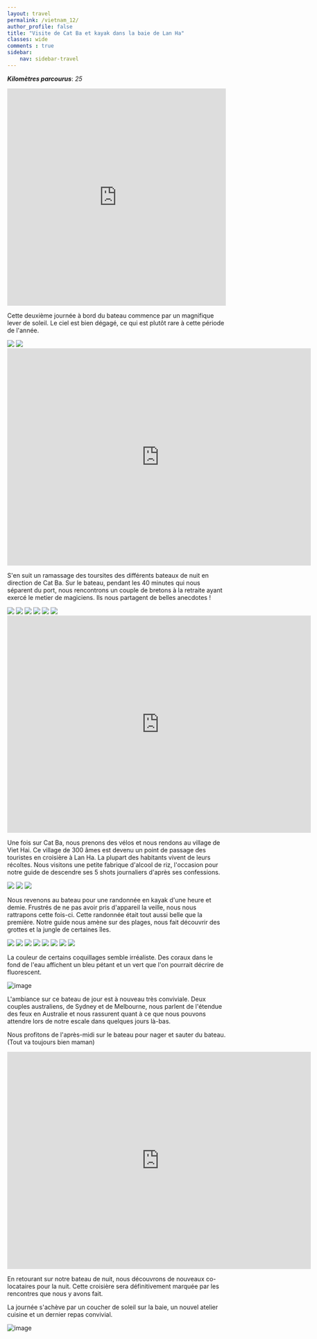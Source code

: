 ```yaml
---
layout: travel
permalink: /vietnam_12/
author_profile: false
title: "Visite de Cat Ba et kayak dans la baie de Lan Ha"
classes: wide
comments : true
sidebar:
    nav: sidebar-travel
---
```


<!-- jQuery 1.8 or later, 33 KB -->
<script src="https://ajax.googleapis.com/ajax/libs/jquery/1.11.1/jquery.min.js"></script>

<!-- Fotorama from CDNJS, 19 KB -->
<link  href="https://cdnjs.cloudflare.com/ajax/libs/fotorama/4.6.4/fotorama.css" rel="stylesheet">
<script src="https://cdnjs.cloudflare.com/ajax/libs/fotorama/4.6.4/fotorama.js"></script>

***Kilomètres parcourus***: *25*

<iframe src="https://www.google.com/maps/d/u/0/embed?mid=1PgDcb0aa7GoityarLIeaGJX7_KR6tCy9" width="100%" height="500" frameBorder="0"></iframe>

<br>

Cette deuxième journée à bord du bateau commence par un magnifique lever de soleil. Le ciel est bien dégagé, ce qui est plutôt rare à cette période de l'année.

<div class="fotorama">
  <img src="https://drive.google.com/uc?id=1kzLp-9owYqMIIxmdBlPyfk-4sMRJs6lq">
  <img src="https://drive.google.com/uc?id=1p7yK5pbTYUY3F2-fr1BX1hfHBDgKXljx">
</div>

<iframe width="700" height="500" src="https://www.youtube.com/embed/CjhVSZQPdLA" frameborder="0" allow="accelerometer; autoplay; encrypted-media; gyroscope; picture-in-picture" allowfullscreen></iframe>

<br>

S'en suit un ramassage des toursites des différents bateaux de nuit en direction de Cat Ba. Sur le bateau, pendant les 40 minutes qui nous séparent du port, nous rencontrons un couple de bretons à la retraite ayant exercé le metier de magiciens. Ils nous partagent de belles anecdotes !

<div class="fotorama">
  <img src="https://drive.google.com/uc?id=1J4yao9s7VdBHACOvcZdc0WlNsb6utQ3z">
  <img src="https://drive.google.com/uc?id=1_gIXOGKEY4rcm_WgE4OqCpi9tietQJ4l">
  <img src="https://drive.google.com/uc?id=1p_iq7UQavBc_olxlxhDfJHV51TTitdmm">
  <img src="https://drive.google.com/uc?id=1nwx1CoA743F_zAyEznj0rGhcNZPk8Zp4">
  <img src="https://drive.google.com/uc?id=1VIuGfdX6ceUgwG7OSPH0JahS6j7BtL0b">
  <img src="https://drive.google.com/uc?id=1vEqnzliCUuAs9v1IuqnigTXMwu7LeLQR">
</div>

<iframe width="700" height="500" src="https://www.youtube.com/embed/l9EQpooY0Ew" frameborder="0" allow="accelerometer; autoplay; encrypted-media; gyroscope; picture-in-picture" allowfullscreen></iframe>

<br>

Une fois sur Cat Ba, nous prenons des vélos et nous rendons au village de Viet Hai. Ce village de 300 âmes est devenu un point de passage des touristes en croisière à Lan Ha. La plupart des habitants vivent de leurs récoltes. Nous visitons une petite fabrique d'alcool de riz, l'occasion pour notre guide de descendre ses 5 shots journaliers d'après ses confessions. 

<div class="fotorama">
  <img src="https://drive.google.com/uc?id=1yCHefBBd0xsUsIM1849q3pH_Hu0nnXzT">
  <img src="https://drive.google.com/uc?id=1dQJkVxWRYKLoWqZ8-hQhMUZ5TxiOj69_">
  <img src="https://drive.google.com/uc?id=1DHtMRqkklAz9ZImQZj4YLc8k0Ucrf32f">
</div>

Nous revenons au bateau pour une randonnée en kayak d'une heure et demie. Frustrés de ne pas avoir pris d'appareil la veille, nous nous rattrapons cette fois-ci. Cette randonnée était tout aussi belle que la première. Notre guide nous amène sur des plages, nous fait découvrir des grottes et la jungle de certaines îles.

<div class="fotorama">
  <img src="https://drive.google.com/uc?id=1Xvfl6jVVmVGAJrj-2NLkq7hlOlZlT47R">
  <img src="https://drive.google.com/uc?id=1Vk_HoI3OBPwvbi6rEFKFNTsRmeu4jWss">
  <img src="https://drive.google.com/uc?id=1_VIvRMqtkMXmUmZL7OlxkHLtY_PP0nWx">
  <img src="https://drive.google.com/uc?id=18aeGJWIzpTq32gJqgK3DVctW0UyTMtbE">
  <img src="https://drive.google.com/uc?id=1EvJV0zzKTZ6n4U47xTNUVaTEsYpS5Ane">
  <img src="https://drive.google.com/uc?id=1T6w6-Iznr8EjUoSvRplQ-MsTg_fiE1lF">
  <img src="https://drive.google.com/uc?id=1jezecxwIHjbu7JGrh1B1XFh3RR8-YFxt">
  <img src="https://drive.google.com/uc?id=1dAprSiYQ8MD9hCkWOuJW2x5pxzi8E_Va">
</div>

La couleur de certains coquillages semble irréaliste. Des coraux dans le fond de l'eau affichent un bleu pétant et un vert que l'on pourrait décrire de fluorescent.

![image](https://drive.google.com/uc?id=1PHhGjQTUSewCRjgbGVvHnuoKbsyko9f3)

L'ambiance sur ce bateau de jour est à nouveau très conviviale. Deux couples australiens, de Sydney et de Melbourne, nous parlent de l'étendue des feux en Australie et nous rassurent quant à ce que nous pouvons attendre lors de notre escale dans quelques jours là-bas.

Nous profitons de l'après-midi sur le bateau pour nager et sauter du bateau. (Tout va toujours bien maman)

<iframe width="700" height="500" src="https://www.youtube.com/embed/poZEtY2JseM" frameborder="0" allow="accelerometer; autoplay; encrypted-media; gyroscope; picture-in-picture" allowfullscreen></iframe>

<br>

En retourant sur notre bateau de nuit, nous découvrons de nouveaux co-locataires pour la nuit. Cette croisière sera définitivement marquée par les rencontres que nous y avons fait.

La journée s'achève par un coucher de soleil sur la baie, un nouvel atelier cuisine et un dernier repas convivial.

![image](https://drive.google.com/uc?id=1PIz-lIaBaK5eGNg0qUm8w89mZdgNbSH5)
